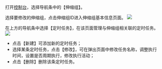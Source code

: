 打开[控制台](https://console.qcloud.com/autoscaling/config)，选择导航条中的【伸缩组】。

选择要修改的伸缩组，点击伸缩组ID进入伸缩组基本信息页面。
![](//mccdn.qcloud.com/static/img/bae3ec563534769d6c38143b60299d74/image.png)

在上方的导航条中选择【定时任务】，在该页面管理与伸缩组相关联的定时任务。
![](//mccdn.qcloud.com/static/img/606fc6dc7e5a3e27584f58755e7bca53/image.png)
- 点击【新建】可添加新的定时任务；
- 选择某条定时任务，点击【修改】，可在弹出页面中修改任务名称，调整执行时间，设置是否周期执行，修改执行活动；
- 点击【删除】删除该条定时任务。